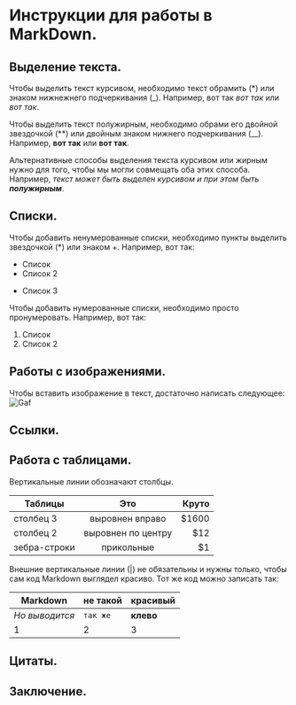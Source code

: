 # Инструкции для работы в MarkDown.

## Выделение текста.

Чтобы выделить текст курсивом, необходимо текст обрамить (*) или знаком нижнежнего подчеркивания (_). Например, вот так *вот так* или _вот так_.

Чтобы выделить текст полужирным, необходимо обрами его двойной звездочкой (**) или двойным знаком нижнего подчеркивания (__). Например, **вот так** или __вот так__.

Альтернативные способы выделения текста курсивом или жирным нужно для того, чтобы мы могли совмещать оба этих способа. Например, _текст может быть выделен курсивом и при этом быть **полужирным**_.

## Списки.

Чтобы добавить ненумерованные списки, необходимо пункты выделить звездочкой (*) или знаком +.
Например, вот так:
* Список
* Список 2
+ Список 3

Чтобы добавить нумерованные списки, необходимо просто пронумеровать.
Например, вот так:
1. Список
2. Список 2

## Работы с изображениями.

Чтобы вставить изображение в текст, достаточно написать следующее: 
![Gaf](koker.jpg)

## Ссылки.

## Работа с таблицами.

Вертикальные линии обозначают столбцы.

| Таблицы       | Это                | Круто |
| ------------- |:------------------:| -----:|
| столбец 3     | выровнен вправо    | $1600 |
| столбец 2     | выровнен по центру |   $12 |
| зебра-строки  | прикольные         |    $1 |

Внешние вертикальные линии (|) не обязательны и нужны только, чтобы сам код Markdown выглядел красиво. Тот же код можно записать так:

Markdown | не такой | красивый
--- | --- | ---
*Но выводится* | `так же` | **клево**
1 | 2 | 3

## Цитаты.

## Заключение.